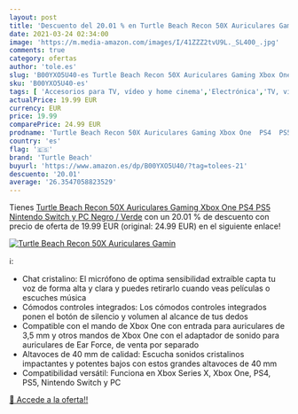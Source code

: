```yaml
---
layout: post
title: 'Descuento del 20.01 % en Turtle Beach Recon 50X Auriculares Gamin'
date: 2021-03-24 02:34:00
image: 'https://m.media-amazon.com/images/I/41ZZZ2tvU9L._SL400_.jpg'
comments: true
category: ofertas
author: 'tole.es'
slug: 'B00YXO5U40-es Turtle Beach Recon 50X Auriculares Gaming Xbox One PS4 PS5...'
sku: 'B00YXO5U40-es'
tags: [ 'Accesorios para TV, vídeo y home cinema','Electrónica','TV, vídeo y home cinema','auriculares','nintendo','ps4','ps5','switch','turtle beach','xbox', ]
actualPrice: 19.99 EUR
currency: EUR
price: 19.99
comparePrice: 24.99 EUR
prodname: 'Turtle Beach Recon 50X Auriculares Gaming Xbox One  PS4  PS5  Nintendo Switch y PC  Negro / Verde'
country: 'es'
flag: '🇪🇸'
brand: 'Turtle Beach'
buyurl: 'https://www.amazon.es/dp/B00YXO5U40/?tag=tolees-21'
descuento: '20.01'
average: '26.3547058823529'
---
```


Tienes [Turtle Beach Recon 50X Auriculares Gaming Xbox One  PS4  PS5  Nintendo Switch y PC  Negro / Verde](https://www.amazon.es/dp/B00YXO5U40/?tag=tolees-21) con un 20.01 % de descuento con precio de oferta de 19.99 EUR (original: 24.99 EUR) en el siguiente enlace!

[![Turtle Beach Recon 50X Auriculares Gamin](https://m.media-amazon.com/images/I/41ZZZ2tvU9L._SL400_.jpg)](https://www.amazon.es/dp/B00YXO5U40/?tag=tolees-21)

ℹ️:

- Chat cristalino: El micrófono de optima sensibilidad extraíble capta tu voz de forma alta y clara y puedes retirarlo cuando veas películas o escuches música
- Cómodos controles integrados: Los cómodos controles integrados ponen el botón de silencio y volumen al alcance de tus dedos
- Compatible con el mando de Xbox One con entrada para auriculares de 3,5 mm y otros mandos de Xbox One con el adaptador de sonido para auriculares de Ear Force, de venta por separado
- Altavoces de 40 mm de calidad: Escucha sonidos cristalinos impactantes y potentes bajos con estos grandes altavoces de 40 mm
- Compatibilidad versátil: Funciona en Xbox Series X, Xbox One, PS4, PS5, Nintendo Switch y PC

[🛒 Accede a la oferta!!](https://www.amazon.es/dp/B00YXO5U40/?tag=tolees-21)
